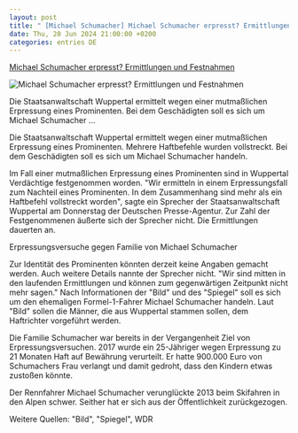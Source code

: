```yaml
---
layout: post
title: " [Michael Schumacher] Michael Schumacher erpresst? Ermittlungen und Festnahmen"
date: Thu, 20 Jun 2024 21:00:00 +0200
categories: entries DE
---
```

[Michael Schumacher erpresst? Ermittlungen und Festnahmen](https://www.stern.de/panorama/verbrechen/michael-schumacher-erpresst--ermittlungen-und-festnahmen-34815786.html)

![Michael Schumacher erpresst? Ermittlungen und Festnahmen](https://image.stern.de/34815788/t/vY/v1/w1440/r1.7778/-/michael-schumacher.jpg)

Die Staatsanwaltschaft Wuppertal ermittelt wegen einer mutmaßlichen Erpressung eines Prominenten. Bei dem Geschädigten soll es sich um Michael Schumacher ...

Die Staatsanwaltschaft Wuppertal ermittelt wegen einer mutmaßlichen Erpressung eines Prominenten. Mehrere Haftbefehle wurden vollstreckt. Bei dem Geschädigten soll es sich um Michael Schumacher handeln.

Im Fall einer mutmaßlichen Erpressung eines Prominenten sind in Wuppertal Verdächtige festgenommen worden. "Wir ermitteln in einem Erpressungsfall zum Nachteil eines Prominenten. In dem Zusammenhang sind mehr als ein Haftbefehl vollstreckt worden", sagte ein Sprecher der Staatsanwaltschaft Wuppertal am Donnerstag der Deutschen Presse-Agentur. Zur Zahl der Festgenommenen äußerte sich der Sprecher nicht. Die Ermittlungen dauerten an.

Erpressungsversuche gegen Familie von Michael Schumacher

Zur Identität des Prominenten könnten derzeit keine Angaben gemacht werden. Auch weitere Details nannte der Sprecher nicht. "Wir sind mitten in den laufenden Ermittlungen und können zum gegenwärtigen Zeitpunkt nicht mehr sagen." Nach Informationen der "Bild" und des "Spiegel" soll es sich um den ehemaligen Formel-1-Fahrer Michael Schumacher handeln. Laut "Bild" sollen die Männer, die aus Wuppertal stammen sollen, dem Haftrichter vorgeführt werden.

Die Familie Schumacher war bereits in der Vergangenheit Ziel von Erpressungsversuchen. 2017 wurde ein 25-Jähriger wegen Erpressung zu 21 Monaten Haft auf Bewährung verurteilt. Er hatte 900.000 Euro von Schumachers Frau verlangt und damit gedroht, dass den Kindern etwas zustoßen könnte.

Der Rennfahrer Michael Schumacher verunglückte 2013 beim Skifahren in den Alpen schwer. Seither hat er sich aus der Öffentlichkeit zurückgezogen.

Weitere Quellen: "Bild", "Spiegel", WDR

